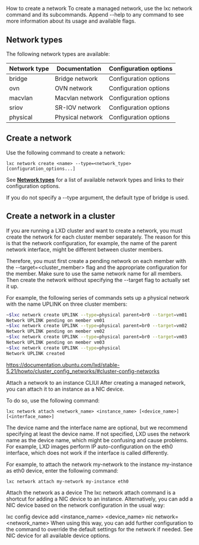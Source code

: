 # **[](https://documentation.ubuntu.com/lxd/stable-5.21/howto/network_create/)**

How to create a network
To create a managed network, use the lxc network command and its subcommands. Append --help to any command to see more information about its usage and available flags.

## Network types

The following network types are available:

| Network type | Documentation    | Configuration options |
|--------------|------------------|-----------------------|
| bridge       | Bridge network   | Configuration options |
| ovn          | OVN network      | Configuration options |
| macvlan      | Macvlan network  | Configuration options |
| sriov        | SR-IOV network   | Configuration options |
| physical     | Physical network | Configuration options |

## Create a network

Use the following command to create a network:

`lxc network create <name> --type=<network_type> [configuration_options...]`

See **[Network types](https://documentation.ubuntu.com/lxd/stable-5.21/howto/network_create/#network-types)** for a list of available network types and links to their configuration options.

If you do not specify a --type argument, the default type of bridge is used.

## Create a network in a cluster

If you are running a LXD cluster and want to create a network, you must create the network for each cluster member separately. The reason for this is that the network configuration, for example, the name of the parent network interface, might be different between cluster members.

Therefore, you must first create a pending network on each member with the --target=<cluster_member> flag and the appropriate configuration for the member. Make sure to use the same network name for all members. Then create the network without specifying the --target flag to actually set it up.

For example, the following series of commands sets up a physical network with the name UPLINK on three cluster members:

```bash
~$lxc network create UPLINK --type=physical parent=br0 --target=vm01
Network UPLINK pending on member vm01
~$lxc network create UPLINK --type=physical parent=br0 --target=vm02
Network UPLINK pending on member vm02
~$lxc network create UPLINK --type=physical parent=br0 --target=vm03
Network UPLINK pending on member vm03
~$lxc network create UPLINK --type=physical
Network UPLINK created
```

<https://documentation.ubuntu.com/lxd/stable-5.21/howto/cluster_config_networks/#cluster-config-networks>

Attach a network to an instance
CLIUI
After creating a managed network, you can attach it to an instance as a NIC device.

To do so, use the following command:

`lxc network attach <network_name> <instance_name> [<device_name>] [<interface_name>]`

The device name and the interface name are optional, but we recommend specifying at least the device name. If not specified, LXD uses the network name as the device name, which might be confusing and cause problems. For example, LXD images perform IP auto-configuration on the eth0 interface, which does not work if the interface is called differently.

For example, to attach the network my-network to the instance my-instance as eth0 device, enter the following command:

`lxc network attach my-network my-instance eth0`

Attach the network as a device
The lxc network attach command is a shortcut for adding a NIC device to an instance. Alternatively, you can add a NIC device based on the network configuration in the usual way:

lxc config device add <instance_name> <device_name> nic network=<network_name>
When using this way, you can add further configuration to the command to override the default settings for the network if needed. See NIC device for all available device options.
